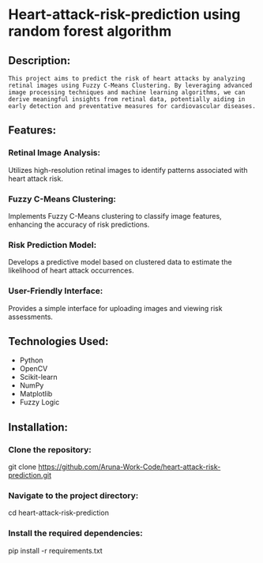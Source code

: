 # Heart-attack-risk-prediction using random forest algorithm
## Description:
    This project aims to predict the risk of heart attacks by analyzing retinal images using Fuzzy C-Means Clustering. By leveraging advanced image processing techniques and machine learning algorithms, we can derive meaningful insights from retinal data, potentially aiding in early detection and preventative measures for cardiovascular diseases.
		
## Features:

### Retinal Image Analysis: 
Utilizes high-resolution retinal images to identify patterns associated with heart attack risk.
### Fuzzy C-Means Clustering:
Implements Fuzzy C-Means clustering to classify image features, enhancing the accuracy of risk predictions.
### Risk Prediction Model: 
Develops a predictive model based on clustered data to estimate the likelihood of heart attack occurrences.
### User-Friendly Interface: 
Provides a simple interface for uploading images and viewing risk assessments.

## Technologies Used:
- Python
- OpenCV
- Scikit-learn
- NumPy
- Matplotlib
- Fuzzy Logic
  
## Installation:
### Clone the repository:
git clone https://github.com/Aruna-Work-Code/heart-attack-risk-prediction.git
### Navigate to the project directory:
cd heart-attack-risk-prediction
### Install the required dependencies:
pip install -r requirements.txt

		


